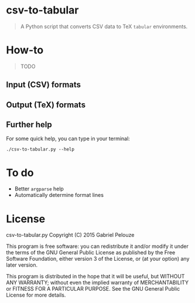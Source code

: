 # csv-to-tabular
> A Python script that converts CSV data to TeX `tabular` environments.

# How-to
> TODO
## Input (CSV) formats
## Output (TeX) formats
## Further help
For some quick help, you can type in your terminal:

	./csv-to-tabular.py --help

# To do
- Better `argparse` help
- Automatically determine format lines

# License
csv-to-tabular.py
Copyright (C) 2015  Gabriel Pelouze

This program is free software: you can redistribute it and/or modify it under
the terms of the GNU General Public License as published by the Free Software
Foundation, either version 3 of the License, or (at your option) any later
version.

This program is distributed in the hope that it will be useful, but WITHOUT ANY
WARRANTY; without even the implied warranty of MERCHANTABILITY or FITNESS FOR A
PARTICULAR PURPOSE.  See the GNU General Public License for more details.
